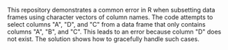 This repository demonstrates a common error in R when subsetting data frames using character vectors of column names.  The code attempts to select columns "A", "D", and "C" from a data frame that only contains columns "A", "B", and "C". This leads to an error because column "D" does not exist. The solution shows how to gracefully handle such cases.